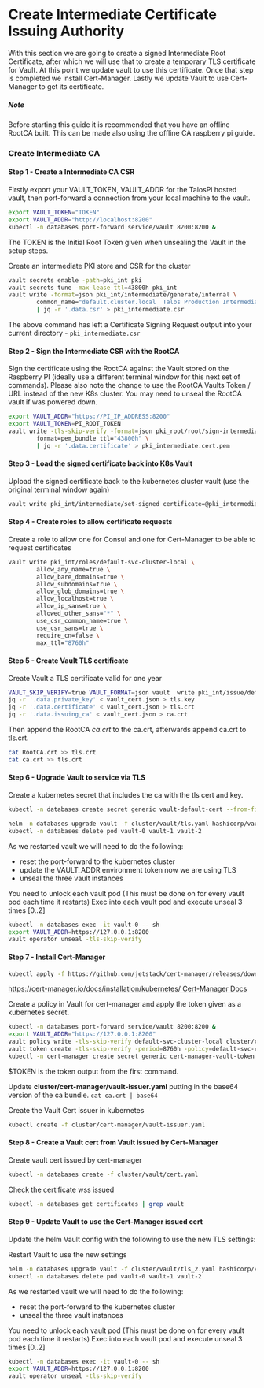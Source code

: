 # Create Intermediate Certificate Issuing Authority

With this section we are going to create a signed Intermediate Root Certificate, after which we will use that to create 
a temporary TLS certificate for Vault. At this point we update vault to use this certificate. Once that step is completed
we install Cert-Manager. Lastly we update Vault to use Cert-Manager to get its certificate.

##### Note

Before starting this guide it is recommended that you have an offline RootCA built. 
This can be made also using the offline CA raspberry pi guide.


### Create Intermediate CA


#### Step 1 - Create a Intermediate CA CSR

Firstly export your VAULT_TOKEN, VAULT_ADDR for the TalosPi hosted vault, then port-forward a connection from your
local machine to the vault.

```bash
export VAULT_TOKEN="TOKEN"
export VAULT_ADDR="http://localhost:8200"
kubectl -n databases port-forward service/vault 8200:8200 &
```

The TOKEN is the Initial Root Token given when unsealing the Vault in the setup steps.


Create an intermediate PKI store and CSR for the cluster

```bash
vault secrets enable -path=pki_int pki
vault secrets tune -max-lease-ttl=43800h pki_int
vault write -format=json pki_int/intermediate/generate/internal \
        common_name="default.cluster.local  Talos Production Intermediate Authority" \
        | jq -r '.data.csr' > pki_intermediate.csr
```

The above command has left a Certificate Signing Request output into your current directory - `pki_intermediate.csr`


#### Step 2 - Sign the Intermediate CSR with the RootCA

Sign the certificate using the RootCA against the Vault stored on the Raspberry PI 
(ideally use a different terminal window for this next set of commands).
Please also note the change to use the RootCA Vaults Token / URL instead of the new K8s cluster. You may need to unseal 
the RootCA vault if was powered down.

```bash
export VAULT_ADDR="https://PI_IP_ADDRESS:8200"
export VAULT_TOKEN=PI_ROOT_TOKEN
vault write -tls-skip-verify -format=json pki_root/root/sign-intermediate csr=@pki_intermediate.csr \
        format=pem_bundle ttl="43800h" \
        | jq -r '.data.certificate' > pki_intermediate.cert.pem
```


#### Step 3 - Load the signed certificate back into K8s Vault

Upload the signed certificate back to the kubernetes cluster vault
(use the original terminal window again)

```bash
vault write pki_int/intermediate/set-signed certificate=@pki_intermediate.cert.pem
```


#### Step 4 - Create roles to allow certificate requests 

Create a role to allow one for Consul and one for Cert-Manager to be able to request certificates

```bash
vault write pki_int/roles/default-svc-cluster-local \
        allow_any_name=true \
        allow_bare_domains=true \
        allow_subdomains=true \
        allow_glob_domains=true \
        allow_localhost=true \
        allow_ip_sans=true \
        allowed_other_sans="*" \
        use_csr_common_name=true \
        use_csr_sans=true \
        require_cn=false \
        max_ttl="8760h"

```


#### Step 5 - Create Vault TLS certificate

Create Vault a TLS certificate valid for one year

```bash
VAULT_SKIP_VERIFY=true VAULT_FORMAT=json vault  write pki_int/issue/default-svc-cluster-local common_name="vault.databases.svc.cluster.local" ttl="8760h" > vault_cert.json
jq -r '.data.private_key' < vault_cert.json > tls.key
jq -r '.data.certificate' < vault_cert.json > tls.crt
jq -r '.data.issuing_ca' < vault_cert.json > ca.crt
```

Then append the RootCA *ca.crt* to the ca.crt, afterwards append ca.crt to tls.crt.

```bash
cat RootCA.crt >> tls.crt
cat ca.crt >> tls.crt
```


#### Step 6 - Upgrade Vault to service via TLS

Create a kubernetes secret that includes the ca with the tls cert and key.

```bash
kubectl -n databases create secret generic vault-default-cert --from-file=./tls.crt --from-file=./tls.key --from-file=./ca.crt
```

```bash
helm -n databases upgrade vault -f cluster/vault/tls.yaml hashicorp/vault
kubectl -n databases delete pod vault-0 vault-1 vault-2
```

As we restarted vault we will need to do the following:
* reset the port-forward to the kubernetes cluster
* update the VAULT_ADDR environment token now we are using TLS
* unseal the three vault instances

You need to unlock each vault pod (This must be done on for every vault pod each time it restarts)
Exec into each vault pod and execute unseal 3 times [0..2]

```bash
kubectl -n databases exec -it vault-0 -- sh
export VAULT_ADDR=https://127.0.0.1:8200
vault operator unseal -tls-skip-verify
```


#### Step 7 - Install Cert-Manager

```bash
kubectl apply -f https://github.com/jetstack/cert-manager/releases/download/v1.1.0/cert-manager.yaml
```
[https://cert-manager.io/docs/installation/kubernetes/ Cert-Manager Docs](https://cert-manager.io/docs/installation/kubernetes/)



Create a policy in Vault for cert-manager and apply the token given as a kubernetes secret.

```bash
kubectl -n databases port-forward service/vault 8200:8200 &
export VAULT_ADDR="https://127.0.0.1:8200"
vault policy write -tls-skip-verify default-svc-cluster-local cluster/cert-manager/vault-policy.hcl
vault token create -tls-skip-verify -period=8760h -policy=default-svc-cluster-local -explicit-max-ttl=8760h
kubectl -n cert-manager create secret generic cert-manager-vault-token --from-literal=token=$TOKEN
```
$TOKEN is the token output from the first command.

Update **cluster/cert-manager/vault-issuer.yaml** putting in the base64 version of the ca bundle. 
`cat ca.crt | base64`

Create the Vault Cert issuer in kubernetes

```bash
kubectl create -f cluster/cert-manager/vault-issuer.yaml
```


#### Step 8 - Create a Vault cert from Vault issued by Cert-Manager

Create vault cert issued by cert-manager

```bash
kubectl -n databases create -f cluster/vault/cert.yaml
```

Check the certificate wss issued

```bash
kubectl -n databases get certificates | grep vault
```


#### Step 9 - Update Vault to use the Cert-Manager issued cert

Update the helm Vault config with the following to use the new TLS settings:
 

Restart Vault to use the new settings

```bash
helm -n databases upgrade vault -f cluster/vault/tls_2.yaml hashicorp/vault
kubectl -n databases delete pod vault-0 vault-1 vault-2
```

As we restarted vault we will need to do the following:
* reset the port-forward to the kubernetes cluster
* unseal the three vault instances

You need to unlock each vault pod (This must be done on for every vault pod each time it restarts)
Exec into each vault pod and execute unseal 3 times [0..2]

```bash
kubectl -n databases exec -it vault-0 -- sh
export VAULT_ADDR=https://127.0.0.1:8200
vault operator unseal -tls-skip-verify
```
